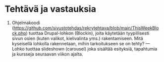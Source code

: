 # Tehtävä ja vastauksia

1. Ohjelmakoodi (https://github.com/sivustotehdas/rekrytehtava/blob/main/ThisWeekBlock.php) tuottaa Drupal-lohkon (Blockin), joita käytetään tyypillisesti sivun osien (kuten valikot, kielivalinta yms.) rakentamiseen. Mitä kyseisellä lohkolla rakennetaan, mihin tarkoitukseen se on tehty?
— Lohko tuottaa slideshown (carousel) joka sisältää esityksiä, tapahtumia ja kursseja seuraavan viikon ajalta.
